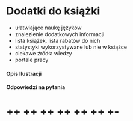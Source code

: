 #
# Dodatki do książki

+ ułatwiające naukę języków
+ znalezienie dodatkowych informacji
+ lista książek, lista rabatów do nich
+ statystyki wykorzystywane lub nie w książce
+ ciekawe źródła wiedzy
+ portale pracy 
 
 
#### Opis Ilustracji



#### Odpowiedzi na pytania


# ++ ++ ++ ++ ++ ++ +-
